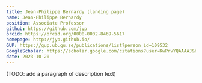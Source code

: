 ```yaml
---
title: Jean-Philippe Bernardy (landing page)
name: Jean-Philippe Bernardy
position: Associate Professor
github: https://github.com/jyp
orcid: https://orcid.org/0000-0002-8469-5617
homepage: http://jyp.github.io/
GUP: https://gup.ub.gu.se/publications/list?person_id=109532
GoogleScholar: https://scholar.google.com/citations?user=KwPrvYQAAAAJ&hl=en
date: 2023-10-20
---
```

(TODO: add a paragraph of description text)
